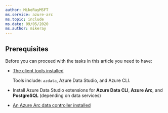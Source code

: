 ```yaml
---
author: MikeRayMSFT
ms.service: azure-arc
ms.topic: include
ms.date: 09/05/2020
ms.author: mikeray
---
```


## Prerequisites

Before you can proceed with the tasks in this article you need to have:

- [The client tools installed](../articles/azure-arc/data/install-client-tools.md)

   Tools include: `azdata`, Azure Data Studio, and Azure CLI.

- Install Azure Data Studio extensions for **Azure Data CLI**, **Azure Arc**, and **PostgreSQL** (depending on data services)

- [An Azure Arc data controller installed](../articles/azure-arc/data/create-data-controller.md)